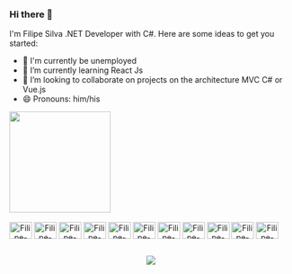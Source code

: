 ### Hi there 👋
I'm Filipe Silva .NET Developer with C#.
Here are some ideas to get you started:

<!--
- 🔭 I’m currently working on ...
- 🔭 I’m currently working on ...
- 🤔 I’m looking for help with ...
- 💬 Ask me about ...
- 📫 How to reach me: ...
- ⚡ Fun fact: ...
[![Readme Card](https://github-readme-stats.vercel.app/api/pin/?username=EmanuelFilipe&repo=github-readme-stats)](https://github.com/EmanuelFilipe/github-readme-stats)
- -->
- 🔭 I'm currently be unemployed
- 🌱 I’m currently learning React Js
- 👯 I’m looking to collaborate on projects on the architecture MVC C# or Vue.js
- 😄 Pronouns: him/his

<div>
  <a href="https://github.com/EmanuelFilipe" />
    <img height="180em" src="https://github-readme-stats.vercel.app/api?username=EmanuelFilipe&show_icons=true&theme=dracula&include_all_commits=true&count_private=true" />
    <!--
    <img height="180em" src="https://github-readme-stats.vercel.app/api?top-langs/username=EmanuelFilipe&layout=compact&langs_count=16&theme=dracula" />
    -->
</div>
          
<div align="center" style="display: inline-block"><br>
  <img align="center" alt="Filipe-dotnet" height="30" width="40" src="https://cdn.jsdelivr.net/gh/devicons/devicon/icons/dot-net/dot-net-plain-wordmark.svg" />
  <img align="center" alt="Filipe-dotnet-core" height="30" width="40" src="https://cdn.jsdelivr.net/gh/devicons/devicon/icons/dotnetcore/dotnetcore-original.svg" />
  <img align="center" alt="Filipe-CSharp" height="30" width="40" src="https://cdn.jsdelivr.net/gh/devicons/devicon/icons/csharp/csharp-original.svg" />
  <img align="center" alt="Filipe-JS" height="30" width="40" src="https://cdn.jsdelivr.net/gh/devicons/devicon/icons/javascript/javascript-original.svg" /> 
  <img align="center" alt="Filipe-jquery" height="30" width="40" src="https://cdn.jsdelivr.net/gh/devicons/devicon/icons/jquery/jquery-plain-wordmark.svg" />
    <img align="center" alt="Filipe-vue" height="30" width="40" src="https://cdn.jsdelivr.net/gh/devicons/devicon/icons/vuejs/vuejs-original-wordmark.svg" />
  <img align="center" alt="Filipe-react" height="30" width="40" src="https://cdn.jsdelivr.net/gh/devicons/devicon/icons/react/react-original-wordmark.svg" />
    <img align="center" alt="Filipe-html" height="30" width="40" src="https://cdn.jsdelivr.net/gh/devicons/devicon/icons/html5/html5-plain-wordmark.svg" />
  <img align="center" alt="Filipe-css" height="30" width="40" src="https://cdn.jsdelivr.net/gh/devicons/devicon/icons/css3/css3-plain-wordmark.svg" />
  <img align="center" alt="Filipe-bootstrap" height="30" width="40" src="https://cdn.jsdelivr.net/gh/devicons/devicon/icons/bootstrap/bootstrap-original-wordmark.svg" />
  <img align="center" alt="Filipe-sqlserver" height="30" width="40" src="https://cdn.jsdelivr.net/gh/devicons/devicon/icons/microsoftsqlserver/microsoftsqlserver-plain-wordmark.svg" />           
</div>

##

<div align="center">
  <a href="https://www.linkedin.com/in/emanuel-filipe/" target="_blank"><img src="https://img.shields.io/badge/LinkedIn-0077B5?style=for-the-badge&logo=linkedin&logoColor=white" target="_blank"></a>
</div>
          


